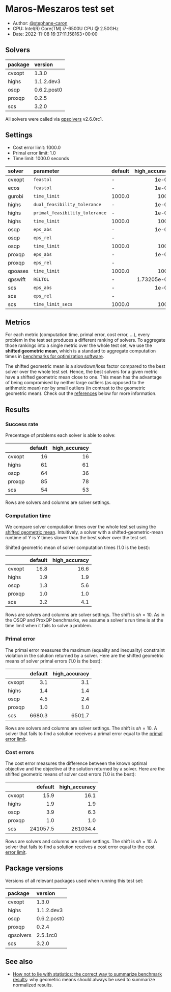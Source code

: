 # Maros-Meszaros test set

- Author: [@stephane-caron](https://github.com/stephane-caron/)
- CPU: Intel(R) Core(TM) i7-6500U CPU @ 2.50GHz
- Date: 2022-11-08 16:37:11.158163+00:00

## Solvers

| package   | version     |
|:----------|:------------|
| cvxopt    | 1.3.0       |
| highs     | 1.1.2.dev3  |
| osqp      | 0.6.2.post0 |
| proxqp    | 0.2.5       |
| scs       | 3.2.0       |

All solvers were called via
[qpsolvers](https://github.com/stephane-caron/qpsolvers) v2.6.0rc1.

## Settings

- Cost error limit: 1000.0
- Primal error limit: 1.0
- Time limit: 1000.0 seconds

| solver   | parameter                        | default   |   high_accuracy |
|:---------|:---------------------------------|:----------|----------------:|
| cvxopt   | ``feastol``                      | -         |     1e-09       |
| ecos     | ``feastol``                      | -         |     1e-09       |
| gurobi   | ``time_limit``                   | 1000.0    |  1000           |
| highs    | ``dual_feasibility_tolerance``   | -         |     1e-09       |
| highs    | ``primal_feasibility_tolerance`` | -         |     1e-09       |
| highs    | ``time_limit``                   | 1000.0    |  1000           |
| osqp     | ``eps_abs``                      | -         |     1e-09       |
| osqp     | ``eps_rel``                      | -         |     0           |
| osqp     | ``time_limit``                   | 1000.0    |  1000           |
| proxqp   | ``eps_abs``                      | -         |     1e-09       |
| proxqp   | ``eps_rel``                      | -         |     0           |
| qpoases  | ``time_limit``                   | 1000.0    |  1000           |
| qpswift  | ``RELTOL``                       | -         |     1.73205e-09 |
| scs      | ``eps_abs``                      | -         |     1e-09       |
| scs      | ``eps_rel``                      | -         |     0           |
| scs      | ``time_limit_secs``              | 1000.0    |  1000           |

## Metrics

For each metric (computation time, primal error, cost error, ...), every
problem in the test set produces a different ranking of solvers. To aggregate
those rankings into a single metric over the whole test set, we use the
**shifted geometric mean**, which is a standard to aggregate computation times
in [benchmarks for optimization software](http://plato.asu.edu/bench.html).

The shifted geometric mean is a slowdown/loss factor compared to the best
solver over the whole test set. Hence, the best solvers for a given metric have
a shifted geometric mean close to one. This mean has the advantage of being
compromised by neither large outliers (as opposed to the arithmetic mean) nor
by small outliers (in contrast to the geometric geometric mean). Check out the
[references](#see-also) below for more information.

## Results

### Success rate

Precentage of problems each solver is able to solve:

|        |   default |   high_accuracy |
|:-------|----------:|----------------:|
| cvxopt |        16 |              16 |
| highs  |        61 |              61 |
| osqp   |        64 |              36 |
| proxqp |        85 |              78 |
| scs    |        54 |              53 |

Rows are solvers and columns are solver settings.

### Computation time

We compare solver computation times over the whole test set using the [shifted
geometric mean](#shifted-geometric-mean). Intuitively, a solver with a
shifted-geometric-mean runtime of Y is Y times slower than the best solver over
the test set.

Shifted geometric mean of solver computation times (1.0 is the best):

|        |   default |   high_accuracy |
|:-------|----------:|----------------:|
| cvxopt |      16.8 |            16.6 |
| highs  |       1.9 |             1.9 |
| osqp   |       1.3 |             5.6 |
| proxqp |       1.0 |             1.0 |
| scs    |       3.2 |             4.1 |

Rows are solvers and columns are solver settings. The shift is $sh = 10$. As in
the OSQP and ProxQP benchmarks, we assume a solver's run time is at the time
limit when it fails to solve a problem.

### Primal error

The primal error measures the maximum (equality and inequality) constraint
violation in the solution returned by a solver. Here are the shifted geometric
means of solver primal errors (1.0 is the best):

|        |   default |   high_accuracy |
|:-------|----------:|----------------:|
| cvxopt |       3.1 |             3.1 |
| highs  |       1.4 |             1.4 |
| osqp   |       4.5 |             2.4 |
| proxqp |       1.0 |             1.0 |
| scs    |    6680.3 |          6501.7 |

Rows are solvers and columns are solver settings. The shift is $sh = 10$. A
solver that fails to find a solution receives a primal error equal to the
[primal error limit](#settings).

### Cost errors

The cost error measures the difference between the known optimal objective and
the objective at the solution returned by a solver. Here are the shifted
geometric means of solver cost errors (1.0 is the best):

|        |   default |   high_accuracy |
|:-------|----------:|----------------:|
| cvxopt |      15.9 |            16.1 |
| highs  |       1.9 |             1.9 |
| osqp   |       3.9 |             6.3 |
| proxqp |       1.0 |             1.0 |
| scs    |  241057.5 |        261034.4 |

Rows are solvers and columns are solver settings. The shift is $sh = 10$. A
solver that fails to find a solution receives a cost error equal to the [cost
error limit](#settings).

## Package versions

Versions of all relevant packages used when running this test set:

| package   | version     |
|:----------|:------------|
| cvxopt    | 1.3.0       |
| highs     | 1.1.2.dev3  |
| osqp      | 0.6.2.post0 |
| proxqp    | 0.2.4       |
| qpsolvers | 2.5.1rc0    |
| scs       | 3.2.0       |

## See also

- [How not to lie with statistics: the correct way to summarize benchmark
  results](https://www.cse.unsw.edu.au/~cs9242/18/papers/Fleming_Wallace_86.pdf):
  why geometric means should always be used to summarize normalized results.
